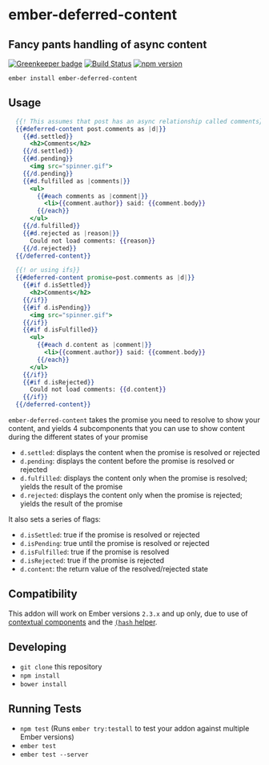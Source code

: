 # ember-deferred-content
## Fancy pants handling of async content

[![Greenkeeper badge](https://badges.greenkeeper.io/danmcclain/ember-deferred-content.svg)](https://greenkeeper.io/)
[![Build Status](https://travis-ci.org/danmcclain/ember-deferred-content.svg?branch=master)](https://travis-ci.org/danmcclain/ember-deferred-content)
[![npm version](https://badge.fury.io/js/ember-deferred-content.svg)](https://badge.fury.io/js/ember-deferred-content)


```no-highlight
ember install ember-deferred-content
```

## Usage

```hbs
  {{! This assumes that post has an async relationship called comments}}
  {{#deferred-content post.comments as |d|}}
    {{#d.settled}}
      <h2>Comments</h2>
    {{/d.settled}}
    {{#d.pending}}
      <img src="spinner.gif">
    {{/d.pending}}
    {{#d.fulfilled as |comments|}}
      <ul>
        {{#each comments as |comment|}}
          <li>{{comment.author}} said: {{comment.body}}
        {{/each}}
      </ul>
    {{/d.fulfilled}}
    {{#d.rejected as |reason|}}
      Could not load comments: {{reason}}
    {{/d.rejected}}
  {{/deferred-content}}

  {{! or using ifs}}
  {{#deferred-content promise=post.comments as |d|}}
    {{#if d.isSettled}}
      <h2>Comments</h2>
    {{/if}}
    {{#if d.isPending}}
      <img src="spinner.gif">
    {{/if}}
    {{#if d.isFulfilled}}
      <ul>
        {{#each d.content as |comment|}}
          <li>{{comment.author}} said: {{comment.body}}
        {{/each}}
      </ul>
    {{/if}}
    {{#if d.isRejected}}
      Could not load comments: {{d.content}}
    {{/if}}
  {{/deferred-content}}
```

`ember-deferred-content` takes the promise you need to resolve to show
your content, and yields 4 subcomponents that you can use to show
content during the different states of your promise

 - `d.settled`: displays the content when the promise is resolved or
   rejected
 - `d.pending`: displays the content before the promise is resolved or
   rejected
 - `d.fulfilled`: displays the content only when the promise is
   resolved; yields the result of the promise
 - `d.rejected`: displays the content only when the promise is rejected;
   yields the result of the promise

It also sets a series of flags:

 - `d.isSettled`: true if the promise is resolved or rejected
 - `d.isPending`: true until the promise is resolved or rejected
 - `d.isFulfilled`: true if the promise is resolved
 - `d.isRejected`: true if the promise is rejected
 - `d.content`: the return value of the resolved/rejected state

## Compatibility

This addon will work on Ember versions `2.3.x` and up only, due to use
of [contextual
components](http://emberjs.com/blog/2016/01/15/ember-2-3-released.html#toc_contextual-components)
and the [`(hash` helper](http://emberjs.com/blog/2016/01/15/ember-2-3-released.html#toc_hash-helper).


## Developing

* `git clone` this repository
* `npm install`
* `bower install`

## Running Tests

* `npm test` (Runs `ember try:testall` to test your addon against multiple Ember versions)
* `ember test`
* `ember test --server`

